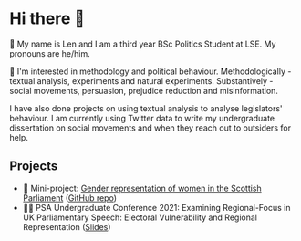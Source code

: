 # Hi there 👋

👨 My name is Len and I am a third year BSc Politics Student at LSE. My pronouns are he/him. 

🤔 I'm interested in methodology and political behaviour. Methodologically - textual analysis, experiments and natural experiments. Substantively - social movements, persuasion, prejudice reduction and misinformation.

I have also done projects on using textual analysis to analyse legislators' behaviour. I am currently using Twitter data to write my undergraduate dissertation on social movements and when they reach out to outsiders for help.

## Projects 
* 🔎 Mini-project: [Gender representation of women in the Scottish Parliament](https://lenmetson.github.io/MSP-gender-speeches/) ([GitHub repo](https://github.com/lenmetson/MSP-gender-speeches))
* 🧑‍🏫 PSA Undergraduate Conference 2021: Examining Regional-Focus in UK Parliamentary Speech: Electoral Vulnerability and Regional Representation ([Slides](https://github.com/lenmetson/lenmetson/blob/34b00e5bf26b08b14b819b2167e5a86c14742331/files/psa_presentation_metson.pdf))


